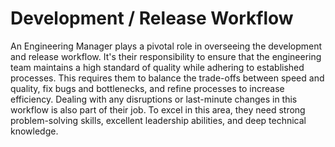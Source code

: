 # Development / Release Workflow

An Engineering Manager plays a pivotal role in overseeing the development and release workflow. It's their responsibility to ensure that the engineering team maintains a high standard of quality while adhering to established processes. This requires them to balance the trade-offs between speed and quality, fix bugs and bottlenecks, and refine processes to increase efficiency. Dealing with any disruptions or last-minute changes in this workflow is also part of their job. To excel in this area, they need strong problem-solving skills, excellent leadership abilities, and deep technical knowledge.